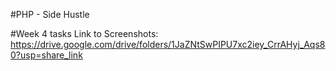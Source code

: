 #PHP - Side Hustle

#Week 4 tasks
Link to Screenshots: https://drive.google.com/drive/folders/1JaZNtSwPIPU7xc2iey_CrrAHyj_Aqs80?usp=share_link